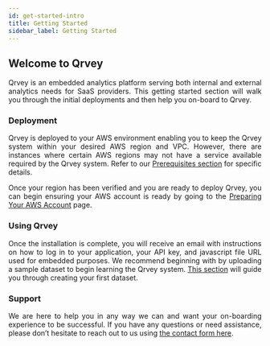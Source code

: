 ```yaml
---
id: get-started-intro
title: Getting Started
sidebar_label: Getting Started
---
```


<div style="text-align: justify">


## Welcome to Qrvey
Qrvey is an embedded analytics platform serving both internal and external analytics needs for SaaS providers. This getting started section will walk you through the initial deployments and then help you on-board to Qrvey. 

### Deployment
Qrvey is deployed to your AWS environment enabling you to keep the Qrvey system within your desired AWS region and VPC. However, there are instances where certain AWS regions may not have a service available required by the Qrvey system. Refer to our <a href="" target="_blank"> Prerequisites section</a> for specific details.

Once your region has been verified and you are ready to deploy Qrvey, you can begin ensuring your AWS account is ready by going to the <a href="" target="_blank">Preparing Your AWS Account</a> page.

### Using Qrvey
Once the installation is complete, you will receive an email with instructions on how to log in to your application, your API key, and javascript file URL used for embedded purposes. We recommend beginning with by uploading a sample dataset to begin learning the Qrvey system. <a href="/docs/ui-docs/datasets/data_overview/" target="_blank">This section</a> will guide you through creating your first dataset.

### Support
We are here to help you in any way we can and want your on-boarding experience to be successful. If you have any questions or need assistance, please don’t hesitate to reach out to us using <a href="/docs/faqs/ask-us/" target="_blank">the contact form here</a>.



